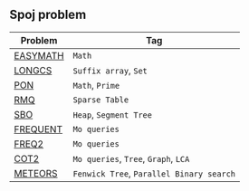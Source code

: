 ## Spoj problem
| Problem                               | Tag |
| -----------                           | ----------- |
| [EASYMATH](EASYMATH)                  | `Math` |
| [LONGCS](LONGCS)                      | `Suffix array`, `Set` |
| [PON](PON)                            | `Math`, `Prime` |
| [RMQ](RMQSQ)                          | `Sparse Table` |
| [SBO](SBO)                            | `Heap`, `Segment Tree` |
| [FREQUENT](FREQUENT)                  | `Mo queries` |
| [FREQ2](FREQ2)                        | `Mo queries` |
| [COT2](COT2)                          | `Mo queries`, `Tree`, `Graph`, `LCA` |
| [METEORS](METEORS)                    | `Fenwick Tree`, `Parallel Binary search` |